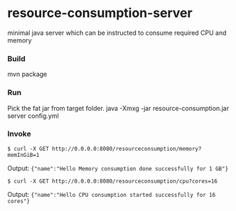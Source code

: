 # resource-consumption-server
minimal java server which can be instructed to consume required CPU and memory

### Build
mvn package

### Run
Pick the fat jar from target folder.
java -Xmx<required-size>g -jar resource-consumption.jar server config.yml

### Invoke

`$ curl -X GET http://0.0.0.0:8080/resourceconsumption/memory?memInGiB=1`

Output: `{"name":"Hello Memory consumption done successfully for 1 GB"}`

`$ curl -X GET http://0.0.0.0:8080/resourceconsumption/cpu?cores=16`

Output: `{"name":"Hello CPU consumption started successfully for 16 cores"}`
